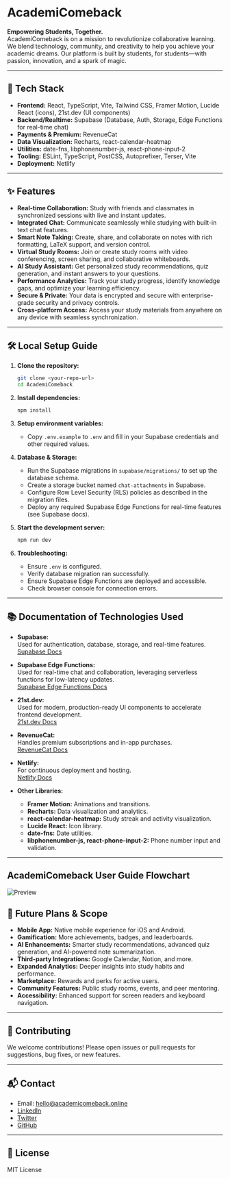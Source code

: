 # AcademiComeback

**Empowering Students, Together.**  
AcademiComeback is on a mission to revolutionize collaborative learning. We blend technology, community, and creativity to help you achieve your academic dreams. Our platform is built by students, for students—with passion, innovation, and a spark of magic.

---

## 🚀 Tech Stack

- **Frontend:** React, TypeScript, Vite, Tailwind CSS, Framer Motion, Lucide React (icons), 21st.dev (UI components)
- **Backend/Realtime:** Supabase (Database, Auth, Storage, Edge Functions for real-time chat)
- **Payments & Premium:** RevenueCat
- **Data Visualization:** Recharts, react-calendar-heatmap
- **Utilities:** date-fns, libphonenumber-js, react-phone-input-2
- **Tooling:** ESLint, TypeScript, PostCSS, Autoprefixer, Terser, Vite
- **Deployment:** Netlify

---

## ✨ Features

- **Real-time Collaboration:** Study with friends and classmates in synchronized sessions with live and instant updates.
- **Integrated Chat:** Communicate seamlessly while studying with built-in text chat features.
- **Smart Note Taking:** Create, share, and collaborate on notes with rich formatting, LaTeX support, and version control.
- **Virtual Study Rooms:** Join or create study rooms with video conferencing, screen sharing, and collaborative whiteboards.
- **AI Study Assistant:** Get personalized study recommendations, quiz generation, and instant answers to your questions.
- **Performance Analytics:** Track your study progress, identify knowledge gaps, and optimize your learning efficiency.
- **Secure & Private:** Your data is encrypted and secure with enterprise-grade security and privacy controls.
- **Cross-platform Access:** Access your study materials from anywhere on any device with seamless synchronization.

---

## 🛠️ Local Setup Guide

1. **Clone the repository:**
   ```bash
   git clone <your-repo-url>
   cd AcademiComeback
   ```

2. **Install dependencies:**
   ```bash
   npm install
   ```

3. **Setup environment variables:**
   - Copy `.env.example` to `.env` and fill in your Supabase credentials and other required values.

4. **Database & Storage:**
   - Run the Supabase migrations in `supabase/migrations/` to set up the database schema.
   - Create a storage bucket named `chat-attachments` in Supabase.
   - Configure Row Level Security (RLS) policies as described in the migration files.
   - Deploy any required Supabase Edge Functions for real-time features (see Supabase docs).

5. **Start the development server:**
   ```bash
   npm run dev
   ```

6. **Troubleshooting:**
   - Ensure `.env` is configured.
   - Verify database migration ran successfully.
   - Ensure Supabase Edge Functions are deployed and accessible.
   - Check browser console for connection errors.

---

## 📚 Documentation of Technologies Used

- **Supabase:**  
  Used for authentication, database, storage, and real-time features.  
  [Supabase Docs](https://supabase.com/docs)

- **Supabase Edge Functions:**  
  Used for real-time chat and collaboration, leveraging serverless functions for low-latency updates.  
  [Supabase Edge Functions Docs](https://supabase.com/docs/guides/functions)

- **21st.dev:**  
  Used for modern, production-ready UI components to accelerate frontend development.  
  [21st.dev Docs](https://21st.dev/)

- **RevenueCat:**  
  Handles premium subscriptions and in-app purchases.  
  [RevenueCat Docs](https://www.revenuecat.com/docs)

- **Netlify:**  
  For continuous deployment and hosting.  
  [Netlify Docs](https://www.netlify.com/docs/)

- **Other Libraries:**  
  - **Framer Motion:** Animations and transitions.
  - **Recharts:** Data visualization and analytics.
  - **react-calendar-heatmap:** Study streak and activity visualization.
  - **Lucide React:** Icon library.
  - **date-fns:** Date utilities.
  - **libphonenumber-js, react-phone-input-2:** Phone number input and validation.

---
## AcademiComeback User Guide Flowchart

![Preview](/AcademiComebackUserGuideFlowchart.png) 

## 🔮 Future Plans & Scope

- **Mobile App:** Native mobile experience for iOS and Android.
- **Gamification:** More achievements, badges, and leaderboards.
- **AI Enhancements:** Smarter study recommendations, advanced quiz generation, and AI-powered note summarization.
- **Third-party Integrations:** Google Calendar, Notion, and more.
- **Expanded Analytics:** Deeper insights into study habits and performance.
- **Marketplace:** Rewards and perks for active users.
- **Community Features:** Public study rooms, events, and peer mentoring.
- **Accessibility:** Enhanced support for screen readers and keyboard navigation.

---

## 🤝 Contributing

We welcome contributions! Please open issues or pull requests for suggestions, bug fixes, or new features.

---

## 📬 Contact

- Email: [hello@academicomeback.online](mailto:hello@academicomeback.online)
- [LinkedIn](https://linkedin.com)
- [Twitter](https://twitter.com)
- [GitHub](https://github.com)

---

## 📝 License

MIT License
